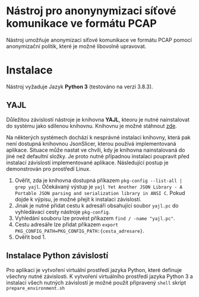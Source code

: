 # Nástroj pro anonynymizaci síťové komunikace ve formátu PCAP
Nástroj umožňuje anonymizaci síťové komunikace ve formátu PCAP pomocí anonymizační politik, 
které je možné libovolně upravovat. 

# Instalace
Nástroj vyžaduje Jazyk **Python 3** (testováno na verzi 3.8.3). 

## YAJL
Důležitou závislostí nástroje je knihovna **YAJL**, kteoru je nutné nainstalovat do systému
jako sdílenou knihovnu. Knihovnu je možné stáhnout [zde](https://lloyd.github.io/yajl/).

Na některých systémech dochází k nesprávné instalaci knihovny, která pak není dostupná knihovnou
JsonSlicer, kterou používá implementovaná aplikace. Situace může nastat ve chvíli, kdy je knihovna 
nainstalovaná do jiné než defaultní složky. Je proto nutné případnou instalaci poupravit
před instalací závislostí implementované aplikace. Následující postup je demonstrován pro prostředí Linux.
1. Ověřit, zda je knihovna dostupná příkazem `pkg-config --list-all | grep yajl`. Očekávaný výstup je
`yajl Yet Another JSON Library - A Portable JSON parsing and serialization library in ANSI C`. Pokud
dojde k výpisu, je možné přejít k instalaci závislostí.
2. Jinak je nutné přidat cestu k adresáři obsahující soubor `yajl.pc` do vyhledávací cesty nástroje `pkg-config`.
3. Vyhledání souboru lze provést příkazem `find / -name "yajl.pc"`.
4. Cestu adresáře lze přidat příkazem `export PKG_CONFIG_PATH=PKG_CONFIG_PATH:{cesta_adresare}`.
5. Ověřit bod 1.

## Instalace Python závislostí
Pro aplikaci je vytvoření virtuální prostředí jazyka Python, které definuje všechny nutné závislosti.
K vytvoření virtuálního prostředí jazyka Python 3 a instalaci všech nutných závislostí je možné
použít připravený `shell` skript `prepare_environment.sh`